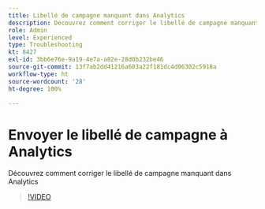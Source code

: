 ```yaml
---
title: Libellé de campagne manquant dans Analytics
description: Découvrez comment corriger le libellé de campagne manquant dans Analytics
role: Admin
level: Experienced
type: Troubleshooting
kt: 8427
exl-id: 3bb6e76e-9a19-4e7a-a82e-28d0b232be46
source-git-commit: 13f7ab2dd41216a603a22f181dc4d06302c5918a
workflow-type: ht
source-wordcount: '28'
ht-degree: 100%

---
```


# Envoyer le libellé de campagne à Analytics

Découvrez comment corriger le libellé de campagne manquant dans Analytics

>[!VIDEO](https://video.tv.adobe.com/v/335983?quality=12&learn=on)
